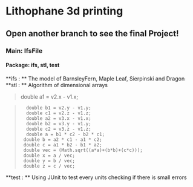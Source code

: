 # Lithophane 3d printing
## Open another branch to see the final Project!

### Main: IfsFile
#### Package: ifs, stl, test
**ifs : ** The model of BarnsleyFern, Maple Leaf, Sierpinski and Dragon
**stl : ** Algorithm of dimensional arrays
>   double a1 = v2.x - v1.x; 

>		double b1 = v2.y - v1.y;
>		double c1 = v2.z - v1.z;
>		double a2 = v3.x - v1.x;
>		double b2 = v3.y - v1.y;
>		double c2 = v3.z - v1.z;
>		double a = b1 * c2 - b2 * c1; 
>	   double b = a2 * c1 - a1 * c2; 
>	   double c = a1 * b2 - b1 * a2; 
>	   double vec = (Math.sqrt((a*a)+(b*b)+(c*c)));
>	   double x = a / vec;
>	   double y = b / vec;
>	   double z = c / vec;

**test : ** Using JUnit to test every units checking if there is small errors
